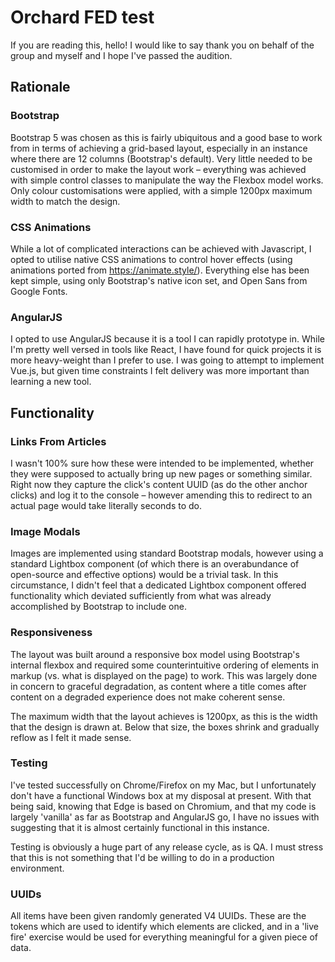 # Orchard FED test
If you are reading this, hello! I would like to say thank you on behalf of the group and myself and I hope I've passed the audition.

## Rationale

### Bootstrap
Bootstrap 5 was chosen as this is fairly ubiquitous and a good base to work from in terms of achieving a grid-based layout, especially in an instance where there are 12 columns (Bootstrap's default). Very little needed to be customised in order to make the layout work – everything was achieved with simple control classes to manipulate the way the Flexbox model works. Only colour customisations were applied, with a simple 1200px maximum width to match the design.

### CSS Animations
While a lot of complicated interactions can be achieved with Javascript, I opted to utilise native CSS animations to control hover effects (using animations ported from https://animate.style/). Everything else has been kept simple, using only Bootstrap's native icon set, and Open Sans from Google Fonts.

### AngularJS
I opted to use AngularJS because it is a tool I can rapidly prototype in. While I'm pretty well versed in tools like React, I have found for quick projects it is more heavy-weight than I prefer to use. I was going to attempt to implement Vue.js, but given time constraints I felt delivery was more important than learning a new tool.

## Functionality 

### Links From Articles
I wasn't 100% sure how these were intended to be implemented, whether they were supposed to actually bring up new pages or something similar. Right now they capture the click's content UUID (as do the other anchor clicks) and log it to the console – however amending this to redirect to an actual page would take literally seconds to do.

### Image Modals
Images are implemented using standard Bootstrap modals, however using a standard Lightbox component (of which there is an overabundance of open-source and effective options) would be a trivial task. In this circumstance, I didn't feel that a dedicated Lightbox component offered functionality which deviated sufficiently from what was already accomplished by Bootstrap to include one. 

### Responsiveness 
The layout was built around a responsive box model using Bootstrap's internal flexbox and required some counterintuitive ordering of elements in markup (vs. what is displayed on the page) to work. This was largely done in concern to graceful degradation, as content where a title comes after content on a degraded experience does not make coherent sense. 

The maximum width that the layout achieves is 1200px, as this is the width that the design is drawn at. Below that size, the boxes shrink and gradually reflow as I felt it made sense.

### Testing
I've tested successfully on Chrome/Firefox on my Mac, but I unfortunately don't have a functional Windows box at my disposal at present. With that being said, knowing that Edge is based on Chromium, and that my code is largely 'vanilla' as far as Bootstrap and AngularJS go, I have no issues with suggesting that it is almost certainly functional in this instance.

Testing is obviously a huge part of any release cycle, as is QA. I must stress that this is not something that I'd be willing to do in a production environment.

### UUIDs
All items have been given randomly generated V4 UUIDs. These are the tokens which are used to identify which elements are clicked, and in a 'live fire' exercise would be used for everything meaningful for a given piece of data. 